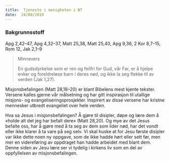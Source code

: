```yaml
---
title:  Tjeneste i menigheten i NT
date:  24/08/2019
---
```


### Bakgrunnsstoff
Apg 2,42–47, Apg 4,32–37, Matt 25,38, Matt 25,40, Apg 9,36, 2 Kor 8,7–15, Rom 12, Jak 2,1–9

> <p>Minnevers</p>
> En gudsdyrkelse som er ren og feilfri for Gud, vår Far, er å hjelpe enker og foreldreløse barn i deres nød, og ikke la seg flekke til av verden (Jak 1,27).

Misjonsbefalingen (Matt 28,18–20) er blant Bibelens mest kjente tekster. Versene kalles gjerne vår målsetning og har gitt inspirasjon til utallige misjons- og evangeliseringsprosjekter. Inspirert av disse versene har kristne mennesker utbredt evangeliet over hele verden.

Hva sa Jesus i misjonsbefalingen? Å gjøre til disipler, døpe og lære dem å «holde alt det jeg har befalt dere» (Matt 28,20). Og mye av det Jesus befalte oss, har å gjøre med å ta seg av dem som lider nød, har det vondt eller ikke klarer å ta vare på seg selv. Vi skal huske at for Jesu første disipler var ikke dette noen ny oppgave, som de ikke hadde hørt eller sett før, men mer en videreføring av oppdraget han hadde arbeidet med blant dem. Denne siden av Jesu lære ser vi tydelig i kirkens liv som en del av oppfyllelsen av misjonsbefalingen.